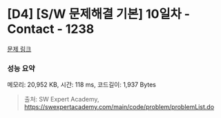 # [D4] [S/W 문제해결 기본] 10일차 - Contact - 1238 

[문제 링크](https://swexpertacademy.com/main/code/problem/problemDetail.do?contestProbId=AV15B1cKAKwCFAYD) 

### 성능 요약

메모리: 20,952 KB, 시간: 118 ms, 코드길이: 1,937 Bytes



> 출처: SW Expert Academy, https://swexpertacademy.com/main/code/problem/problemList.do